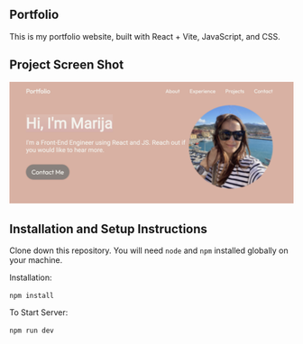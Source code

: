 ## Portfolio

This is my portfolio website, built with React + Vite, JavaScript, and CSS.

## Project Screen Shot

![Alt text](./assets/screenshots/desktop.png?raw=true)

## Installation and Setup Instructions

Clone down this repository. You will need `node` and `npm` installed globally on your machine.  

Installation:

`npm install`  

To Start Server:

`npm run dev`  